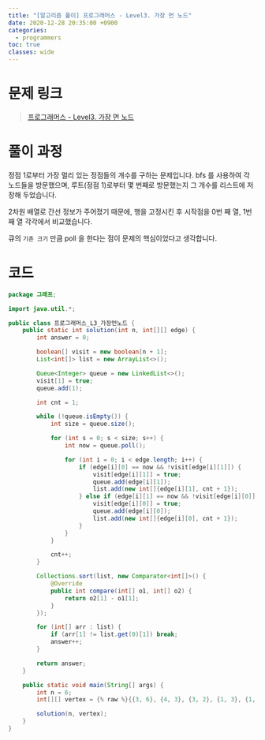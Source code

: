 ```yaml
---
title: "[알고리즘 풀이] 프로그래머스 - Level3. 가장 먼 노드"
date: 2020-12-28 20:35:00 +0900
categories:
  - programmers
toc: true
classes: wide
---
```


# 문제 링크

> [프로그래머스 - Level3. 가장 먼 노드](https://programmers.co.kr/learn/courses/30/lessons/49189)

# 풀이 과정

정점 1로부터 가장 멀리 있는 정점들의 개수를 구하는 문제입니다. bfs 를 사용하여 각 노드들을 방문했으며, 루트(정점 1)로부터 몇 번째로 방문했는지 그 개수를 리스트에 저장해 두었습니다.

2차원 배열로 간선 정보가 주어졌기 때문에, 행을 고정시킨 후 시작점을 0번 째 열, 1번 째 열 각각에서 비교했습니다.

큐의 `기존 크기` 만큼 poll 을 한다는 점이 문제의 핵심이었다고 생각합니다.

# 코드

```java
package 그래프;

import java.util.*;

public class 프로그래머스_L3_가장먼노드 {
    public static int solution(int n, int[][] edge) {
        int answer = 0;

        boolean[] visit = new boolean[n + 1];
        List<int[]> list = new ArrayList<>();

        Queue<Integer> queue = new LinkedList<>();
        visit[1] = true;
        queue.add(1);

        int cnt = 1;

        while (!queue.isEmpty()) {
            int size = queue.size();

            for (int s = 0; s < size; s++) {
                int now = queue.poll();

                for (int i = 0; i < edge.length; i++) {
                    if (edge[i][0] == now && !visit[edge[i][1]]) {
                        visit[edge[i][1]] = true;
                        queue.add(edge[i][1]);
                        list.add(new int[]{edge[i][1], cnt + 1});
                    } else if (edge[i][1] == now && !visit[edge[i][0]]) {
                        visit[edge[i][0]] = true;
                        queue.add(edge[i][0]);
                        list.add(new int[]{edge[i][0], cnt + 1});
                    }
                }
            }

            cnt++;
        }

        Collections.sort(list, new Comparator<int[]>() {
            @Override
            public int compare(int[] o1, int[] o2) {
                return o2[1] - o1[1];
            }
        });

        for (int[] arr : list) {
            if (arr[1] != list.get(0)[1]) break;
            answer++;
        }

        return answer;
    }

    public static void main(String[] args) {
        int n = 6;
        int[][] vertex = {% raw %}{{3, 6}, {4, 3}, {3, 2}, {1, 3}, {1, 2}, {2, 4}, {5, 2}}{% endraw %};

        solution(n, vertex);
    }
}
```